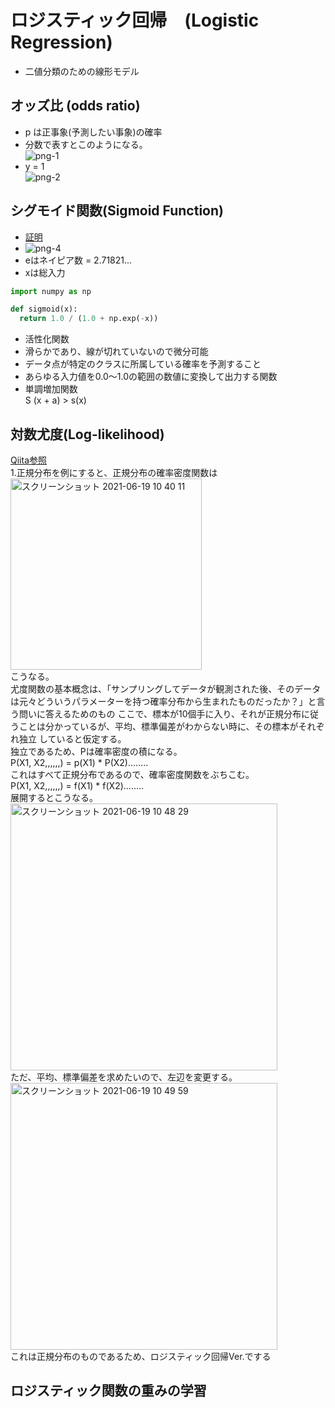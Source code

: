 # ロジスティック回帰　(Logistic Regression)
- 二値分類のための線形モデル
## オッズ比 (odds ratio)
- p は正事象(予測したい事象)の確率
- 分数で表すとこのようになる。  
![png-1](https://user-images.githubusercontent.com/54165015/122390759-493da280-cfad-11eb-911c-b15141789f4c.png)
- y = 1  
![png-2](https://user-images.githubusercontent.com/54165015/122390988-82761280-cfad-11eb-8067-c0118a40a0b2.png)


## シグモイド関数(Sigmoid Function)
- [証明](https://risalc.info/src/sigmoid-function.html)  
- ![png-4](https://user-images.githubusercontent.com/54165015/122391324-d7b22400-cfad-11eb-835e-fcc63447ba98.png)  
- eはネイピア数 = 2.71821...  
- xは総入力　　　　　　　　　　　　　　　　　　　　　　　　　　　　　　　　　　　　　　　　　　　　　　　　　　　　　　　　　　　　　　　　　　　　　　　　　　　　　
``` python
import numpy as np

def sigmoid(x):
  return 1.0 / (1.0 + np.exp(-x))
```
- 活性化関数
- 滑らかであり、線が切れていないので微分可能
- データ点が特定のクラスに所属している確率を予測すること
- あらゆる入力値を0.0～1.0の範囲の数値に変換して出力する関数  
- 単調増加関数  
S (x + a) > s(x)  

## 対数尤度(Log-likelihood)
[Qiita参照](https://qiita.com/kenmatsu4/items/b28d1b3b3d291d0cc698)  
1.正規分布を例にすると、正規分布の確率密度関数は  
<img width="306" alt="スクリーンショット 2021-06-19 10 40 11" src="https://user-images.githubusercontent.com/54165015/122627484-bc006800-d0ea-11eb-9492-04ef5576ddb8.png">  
こうなる。  
尤度関数の基本概念は、「サンプリングしてデータが観測された後、そのデータは元々どういうパラメーターを持つ確率分布から生まれたものだったか？」と言う問いに答えるためのもの
ここで、標本が10個手に入り、それが正規分布に従うことは分かっているが、平均、標準偏差がわからない時に、その標本がそれぞれ独立
していると仮定する。  
独立であるため、Pは確率密度の積になる。  
P(X1, X2,,,,,,) = p(X1) * P(X2)……..  
これはすべて正規分布であるので、確率密度関数をぶちこむ。  
P(X1, X2,,,,,,) = f(X1) * f(X2)……..  
展開するとこうなる。  
<img width="427" alt="スクリーンショット 2021-06-19 10 48 29" src="https://user-images.githubusercontent.com/54165015/122627653-e43c9680-d0eb-11eb-8600-2121e919e9ba.png">  
ただ、平均、標準偏差を求めたいので、左辺を変更する。
<img width="427" alt="スクリーンショット 2021-06-19 10 49 59" src="https://user-images.githubusercontent.com/54165015/122627686-19e17f80-d0ec-11eb-962f-f102e81d66e7.png">  
これは正規分布のものであるため、ロジスティック回帰Ver.でする  

## ロジスティック関数の重みの学習


